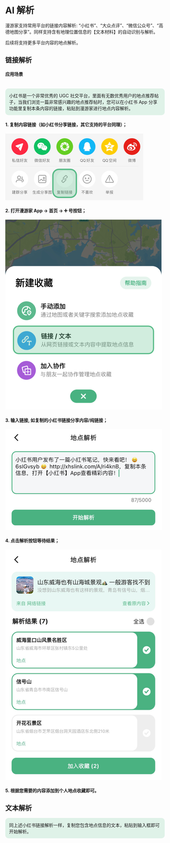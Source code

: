 # AI 解析
漫游家支持常用平台的链接内容解析: “小红书”、“大众点评”、“微信公众号”、“高德地图分享”。同样支持含有地理位置信息的【文本材料】的自动识别与解析。

后续将支持更多平台内容的地点解析。

## 链接解析

#### 应用场景
<br/>
<div style="background-color: #59bc872f; padding: 12px; border-radius: 10px;">
小红书是一个非常优秀的 UGC 社交平台，里面有无数优秀用户的地点推荐帖子，当我们浏览一篇非常感兴趣的地点推荐帖时，您可以在小红书 App 分享功能里复制本条内容的链接，粘贴到漫游家进行地点内容解析。
</div>

#### 1. 复制内容链接（如小红书分享链接，其它支持的平台同理）；
![alt 分享链接](../assets/guide/image-xhs-share.jpg)
#### 2. 打开漫游家 App → 首页 → ➕ 号按钮；
![alt 解析入口](../assets/guide/image-add-entrance.jpg)
#### 3. 输入链接, 如复制的小红书链接分享内容/纯链接；
![alt 输入链接内容](../assets/guide/image-input-url.jpg)
#### 4. 点击解析按钮等待结果；
![alt 解析结果](../assets/guide/image-parse-result.jpg)
#### 5. 根据您需要的内容添加到个人地点收藏即可。

## 文本解析
<div style="background-color: #59bc872f; padding: 12px; border-radius: 10px;">
同上述小红书链接解析一样，复制您包含地点信息的文本，粘贴到输入框即可开始解析。
</div>